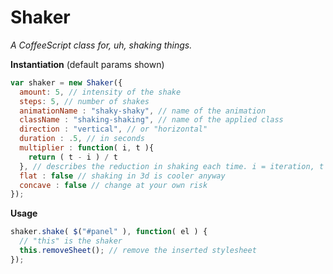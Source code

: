 # Shaker
_A CoffeeScript class for, uh, shaking things._

**Instantiation**
(default params shown)
```javascript
var shaker = new Shaker({
  amount: 5, // intensity of the shake
  steps: 5, // number of shakes
  animationName : "shaky-shaky", // name of the animation
  className : "shaking-shaking", // name of the applied class
  direction : "vertical", // or "horizontal"
  duration : .5, // in seconds
  multiplier : function( i, t ){
    return ( t - i ) / t
  }, // describes the reduction in shaking each time. i = iteration, t = @shakes
  flat : false // shaking in 3d is cooler anyway
  concave : false // change at your own risk
});

```

**Usage**
```javascript
shaker.shake( $("#panel" ), function( el ) {
  // "this" is the shaker
  this.removeSheet(); // remove the inserted stylesheet
});

```